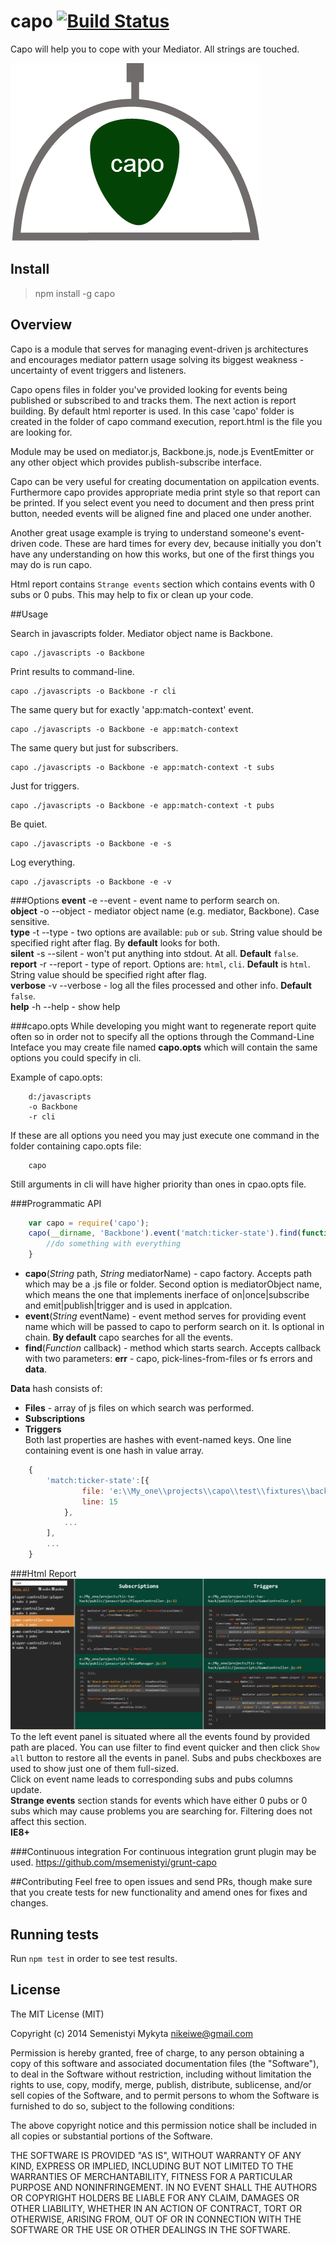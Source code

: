 capo [![Build Status](https://travis-ci.org/msemenistyi/capo.png?branch=master)](https://travis-ci.org/msemenistyi/capo)
====

Capo will help you to cope with your Mediator. All strings are touched.

![Capo](images/capo-logo.png)

## Install
> npm install -g capo

## Overview
Capo is a module that serves for managing event-driven js architectures and 
encourages mediator pattern usage solving its biggest weakness - uncertainty
of event triggers and listeners.   

Capo opens files in folder you've provided looking for events being
published or subscribed to and tracks them. The next action is report building.
By default html reporter is used. In this case 'capo' folder is created in the 
folder of capo command execution, report.html is the file you are looking for.

Module may be used on mediator.js, Backbone.js, node.js EventEmitter or any other
object which provides publish-subscribe interface. 

Capo can be very useful for creating documentation on appilcation events. 
Furthermore capo provides appropriate media print style so that report can be printed.
If you select event you need to document and then press print button, needed 
events will be aligned fine and placed one under another.

Another great usage example is trying to understand someone's event-driven code. These
are hard times for every dev, because initially you don't have any understanding
on how this works, but one of the first things you may do is run capo.

Html report contains `Strange events` section which contains events with 0 subs or
0 pubs. This may help to fix or clean up your code.

##Usage

Search in javascripts folder. Mediator object name is Backbone.
```shell
capo ./javascripts -o Backbone
```

Print results to command-line.
```shell
capo ./javascripts -o Backbone -r cli
```

The same query but for exactly 'app:match-context' event.
```shell
capo ./javascripts -o Backbone -e app:match-context
```

The same query but just for subscribers.
```shell
capo ./javascripts -o Backbone -e app:match-context -t subs
```

Just for triggers.
```shell
capo ./javascripts -o Backbone -e app:match-context -t pubs
```

Be quiet.
```shell
capo ./javascripts -o Backbone -e -s
```

Log everything.
```shell
capo ./javascripts -o Backbone -e -v
```

###Options
**event**   -e --event - event name to perform search on.  
**object**  -o --object - mediator object name (e.g. mediator, Backbone). Case sensitive.  
**type**    -t --type - two options are available: `pub` or `sub`. String value
should be specified right after flag. By **default** looks for both.  
**silent**  -s --silent - won't put anything into stdout. At all. **Default** `false`.  
**report**  -r --report - type of report. Options are: `html`, `cli`. **Default**
is `html`. String value should be specified right after flag.  
**verbose** -v --verbose - log all the files processed and other info. **Default** `false`.  
**help**    -h --help - show help

###capo.opts
While developing you might want to regenerate report quite often so in order not
to specify all the options through the Command-Line Inteface you may create file
named **capo.opts** which will contain the same options you could specify in cli.

Example of capo.opts:
```shell
	d:/javascripts
	-o Backbone
	-r cli
```
If these are all options you need you may just execute one command in the folder 
containing capo.opts file:
```shell
	capo
```
Still arguments in cli will have higher priority than ones in cpao.opts file.  

###Programmatic API

```js
	var capo = require('capo');
	capo(__dirname, 'Backbone').event('match:ticker-state').find(function(err, data){
		//do something with everything
	}

```
- **capo**(*String* path, *String* mediatorName) - capo factory. Accepts path which
may be a .js file or folder. Second option is mediatorObject name, which means
the one that implements inerface of on|once|subscribe and emit|publish|trigger
and is used in applcation.  
- **event**(*String* eventName) - event method serves for providing event name
which will be passed to capo to perform search on it. Is optional in chain. 
**By default** capo searches for all the events.  
- **find**(*Function* callback) - method which starts search. Accepts callback with
two parameters: **err** - capo, pick-lines-from-files or fs errors and **data**.  

**Data** hash consists of:  
- **Files** - array of js files on which search was performed.  
- **Subscriptions**  
- **Triggers**   
Both last properties are hashes with event-named keys. One line containing event
is one hash in value array.

```js
	{ 
		'match:ticker-state':[{ 
				file: 'e:\\My_one\\projects\\capo\\test\\fixtures\\backbone_listen_to.js',
				line: 15 
			}, 
			...
		],
		...
	}
```


###Html Report
![Html Report](images/capo-html-report.png)
To the left event panel is situated where all the events found by provided 
path are placed. You can use filter to find event quicker and then click `Show all`
button to restore all the events in panel. Subs and pubs checkboxes are used to 
show just one of them full-sized.  
Click on event name leads to corresponding subs and pubs columns update.  
**Strange events** section stands for events which have either 0 pubs or 0 subs 
which may cause problems you are searching for. Filtering does not affect this section.    
**IE8+**

###Continuous integration
For continuous integration grunt plugin may be used.
[https://github.com/msemenistyi/grunt-capo ](https://github.com/msemenistyi/grunt-capo)

##Contributing
Feel free to open issues and send PRs, though make sure that you create tests
for new functionality and amend ones for fixes and changes. 

## Running tests
Run `npm test` in order to see test results.

## License

The MIT License (MIT)

Copyright (c) 2014 Semenistyi Mykyta nikeiwe@gmail.com

Permission is hereby granted, free of charge, to any person obtaining a copy
of this software and associated documentation files (the "Software"), to deal
in the Software without restriction, including without limitation the rights
to use, copy, modify, merge, publish, distribute, sublicense, and/or sell
copies of the Software, and to permit persons to whom the Software is
furnished to do so, subject to the following conditions:

The above copyright notice and this permission notice shall be included in
all copies or substantial portions of the Software.

THE SOFTWARE IS PROVIDED "AS IS", WITHOUT WARRANTY OF ANY KIND, EXPRESS OR
IMPLIED, INCLUDING BUT NOT LIMITED TO THE WARRANTIES OF MERCHANTABILITY,
FITNESS FOR A PARTICULAR PURPOSE AND NONINFRINGEMENT. IN NO EVENT SHALL THE
AUTHORS OR COPYRIGHT HOLDERS BE LIABLE FOR ANY CLAIM, DAMAGES OR OTHER
LIABILITY, WHETHER IN AN ACTION OF CONTRACT, TORT OR OTHERWISE, ARISING FROM,
OUT OF OR IN CONNECTION WITH THE SOFTWARE OR THE USE OR OTHER DEALINGS IN
THE SOFTWARE.
